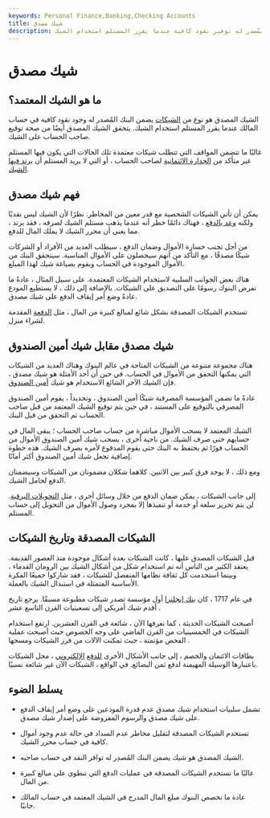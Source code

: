 ```yaml
---
keywords: Personal Finance,Banking,Checking Accounts
title: شيك مصدق
description: الشيك المصدق هو نوع من الشيك يضمن البنك المُصدر له توفير نقود كافية عندما يقرر المستلم استخدام الشيك.
---
```


# شيك مصدق
## ما هو الشيك المعتمد؟

الشيك المصدق هو نوع من [الشيكات](/check) يضمن البنك المُصدر له وجود نقود كافية في حساب المالك عندما يقرر المستلم استخدام الشيك. يتحقق الشيك المصدق أيضًا من صحة توقيع صاحب الحساب على الشيك.

غالبًا ما تتضمن المواقف التي تتطلب شيكات معتمدة تلك الحالات التي يكون فيها المستلم غير متأكد من [الجدارة الائتمانية](/credit-worthiness) لصاحب الحساب ، أو التي لا يريد المستلم أن [يرتد فيها الشيك](/bouncedcheck).

## فهم شيك مصدق

يمكن أن تأتي الشيكات الشخصية مع قدر معين من المخاطر. نظرًا لأن الشيك ليس نقديًا ولكنه [وعد بالدفع](/negotiable-instrument) ، فهناك دائمًا خطر أنه عندما يذهب مستلم الشيك لصرفه ، فقد يرتد ، مما يعني أن محرر الشيك لا يملك المال للدفع.

من أجل تجنب خسارة الأموال وضمان الدفع ، سيطلب العديد من الأفراد أو الشركات شيكًا مصدقًا ، مع التأكد من أنهم سيحصلون على الأموال المناسبة. سيتحقق البنك من الأموال الموجودة في الحساب ويقوم بصياغة شيك لهذا المبلغ.

هناك بعض الجوانب السلبية لاستخدام الشيكات المعتمدة. على سبيل المثال ، عادةً ما تفرض البنوك رسومًا على التصديق على الشيكات. بالإضافة إلى ذلك ، لا يستطيع المودع عادةً وضع أمر إيقاف الدفع على شيك مصدق.

تستخدم الشيكات المصدقة بشكل شائع لمبالغ كبيرة من المال ، مثل [الدفعة](/down_payment) المقدمة لشراء منزل.

## شيك مصدق مقابل شيك أمين الصندوق

هناك مجموعة متنوعة من الشيكات المتاحة في عالم البنوك وهناك العديد من الشيكات التي يمكنها التحقق من الأموال في الحساب. في حين أن أحد الأمثلة هو شيك مصدق ، فإن الشيك الآخر الشائع الاستخدام هو شيك [أمين الصندوق](/cashierscheck).

عادةً ما تضمن المؤسسة المصرفية شيكًا أمين الصندوق ، وتحديداً ، يقوم أمين الصندوق المصرفي بالتوقيع على المستند ، في حين يتم توقيع الشيك المعتمد من قبل صاحب الحساب ثم التحقق من قبل البنك.

الشيك المعتمد لا يسحب الأموال مباشرة من حساب صاحب الحساب ؛ يبقى المال في حسابهم حتى صرف الشيك. من ناحية أخرى ، يسحب شيك أمين الصندوق الأموال من الحساب فورًا ثم يحتفظ به البنك حتى يقوم المدفوع لأمره بصرف الشيك. هذه خطوة إضافية تجعل شيك أمين الصندوق أكثر أمانًا.

ومع ذلك ، لا يوجد فرق كبير بين الاثنين. كلاهما شكلان مضمونان من الشيكات وسيضمنان الدفع لحامل الشيك.

إلى جانب الشيكات ، يمكن ضمان الدفع من خلال وسائل أخرى ، مثل [التحويلات البرقية](/wiretransfer). لن يتم تحرير سلعة أو خدمة أو تنفيذها إلا بمجرد وصول الأموال من التحويل إلى حساب المستلم.

## الشيكات المصدقة وتاريخ الشيكات

قبل الشيكات المصدق عليها ، كانت الشيكات بعدة أشكال موجودة منذ العصور القديمة. يعتقد الكثير من الناس أنه تم استخدام شكل من أشكال الشيك بين الرومان القدماء ، وبينما استخدمت كل ثقافة نظامها المنفصل للشيكات ، فقد شاركوا جميعًا الفكرة الأساسية المتمثلة في استبدال الشيك بالعملة.

في عام 1717 ، كان [بنك إنجلترا](/boe) أول مؤسسة تصدر شيكات مطبوعة مسبقًا. يرجع تاريخ أقدم شيك أمريكي إلى تسعينيات القرن التاسع عشر .

أصبحت الشيكات الحديثة ، كما نعرفها الآن ، شائعة في القرن العشرين. ارتفع استخدام الشيكات في الخمسينيات من القرن الماضي على وجه الخصوص حيث أصبحت عملية الفحص مؤتمتة ، حيث تمكنت الآلات من فرز الشيكات ومسحها .

بطاقات الائتمان والخصم ، إلى جانب الأشكال الأخرى [للدفع](/epn) [الإلكتروني](/epn) ، محل الشيكات باعتبارها الوسيلة المهيمنة لدفع ثمن البضائع. في الواقع ، الشيكات الآن غير شائعة نسبيًا.

## يسلط الضوء

- تشمل سلبيات استخدام شيك مصدق عدم قدرة المودعين على وضع أمر إيقاف الدفع على شيك مصدق والرسوم المفروضة على إصدار شيك مصدق.

- تستخدم الشيكات المصدقة لتقليل مخاطر عدم السداد في حالة عدم وجود أموال كافية في حساب محرر الشيك.

- الشيك المصدق هو شيك يضمن البنك المُصدِر له توافر النقد في حساب صاحبه.

- غالبًا ما تستخدم الشيكات المصدقة في عمليات الدفع التي تنطوي على مبالغ كبيرة من المال.

- عادة ما تخصص البنوك مبلغ المال المدرج في الشيك المعتمد في حساب المالك جانبًا.

